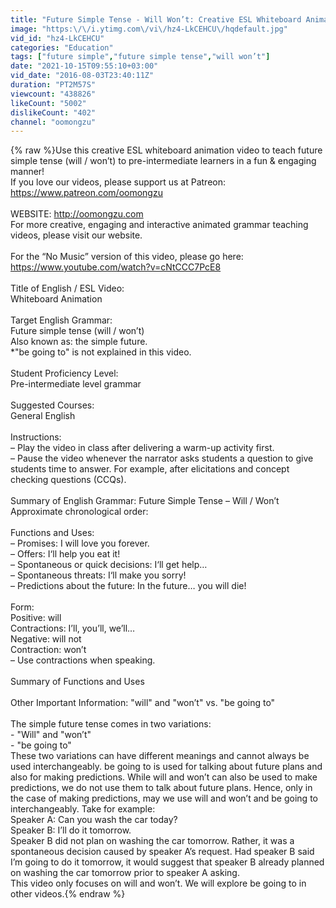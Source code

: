 ```yaml
---
title: "Future Simple Tense - Will Won’t: Creative ESL Whiteboard Animation Video (Fun for the whole class!)"
image: "https:\/\/i.ytimg.com\/vi\/hz4-LkCEHCU\/hqdefault.jpg"
vid_id: "hz4-LkCEHCU"
categories: "Education"
tags: ["future simple","future simple tense","will won’t"]
date: "2021-10-15T09:55:10+03:00"
vid_date: "2016-08-03T23:40:11Z"
duration: "PT2M57S"
viewcount: "438826"
likeCount: "5002"
dislikeCount: "402"
channel: "oomongzu"
---
```

{% raw %}Use this creative ESL whiteboard animation video to teach future simple tense (will / won’t) to pre-intermediate learners in a fun &amp; engaging manner!<br />If you love our videos, please support us at Patreon: <a rel="nofollow" target="blank" href="https://www.patreon.com/oomongzu">https://www.patreon.com/oomongzu</a><br /><br />WEBSITE: <a rel="nofollow" target="blank" href="http://oomongzu.com">http://oomongzu.com</a><br />For more creative, engaging and interactive animated grammar teaching videos, please visit our website.<br /><br />For the “No Music” version of this video, please go here: <a rel="nofollow" target="blank" href="https://www.youtube.com/watch?v=cNtCCC7PcE8">https://www.youtube.com/watch?v=cNtCCC7PcE8</a><br /><br />Title of English / ESL Video:<br />Whiteboard Animation<br /><br />Target English Grammar:<br />Future simple tense (will / won’t)<br />Also known as: the simple future.<br />*&quot;be going to&quot; is not explained in this video.<br /><br />Student Proficiency Level:<br />Pre-intermediate level grammar<br /><br />Suggested Courses:<br />General English<br /><br />Instructions:<br />– Play the video in class after delivering a warm-up activity first.<br />– Pause the video whenever the narrator asks students a question to give students time to answer. For example, after elicitations and concept checking questions (CCQs).<br /><br />Summary of English Grammar: Future Simple Tense – Will / Won’t<br />Approximate chronological order:<br /><br />Functions and Uses:<br />– Promises: I will love you forever.<br />– Offers: I‘ll help you eat it!<br />– Spontaneous or quick decisions: I‘ll get help…<br />– Spontaneous threats: I‘ll make you sorry!<br />– Predictions about the future: In the future… you will die!<br /><br />Form:<br />Positive: will<br />Contractions: I’ll, you’ll, we’ll…<br />Negative: will not<br />Contraction: won’t<br />– Use contractions when speaking.<br /><br />Summary of Functions and Uses<br /><br />Other Important Information: &quot;will&quot; and &quot;won’t&quot; vs. &quot;be going to&quot;<br /><br />The simple future tense comes in two variations:<br />- &quot;Will&quot; and &quot;won’t&quot;<br />- &quot;be going to&quot;<br />These two variations can have different meanings and cannot always be used interchangeably. be going to is used for talking about future plans and also for making predictions. While will and won’t can also be used to make predictions, we do not use them to talk about future plans. Hence, only in the case of making predictions, may we use will and won’t and be going to interchangeably. Take for example:<br />Speaker A: Can you wash the car today?<br />Speaker B: I’ll do it tomorrow.<br />Speaker B did not plan on washing the car tomorrow. Rather, it was a spontaneous decision caused by speaker A’s request. Had speaker B said I’m going to do it tomorrow, it would suggest that speaker B already planned on washing the car tomorrow prior to speaker A asking.<br />This video only focuses on will and won’t. We will explore be going to in other videos.{% endraw %}
